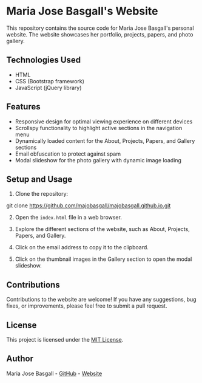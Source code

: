 # Maria Jose Basgall's Website

This repository contains the source code for Maria Jose Basgall's personal website. The website showcases her portfolio, projects, papers, and photo gallery.

## Technologies Used

- HTML
- CSS (Bootstrap framework)
- JavaScript (jQuery library)

## Features

- Responsive design for optimal viewing experience on different devices
- Scrollspy functionality to highlight active sections in the navigation menu
- Dynamically loaded content for the About, Projects, Papers, and Gallery sections
- Email obfuscation to protect against spam
- Modal slideshow for the photo gallery with dynamic image loading

## Setup and Usage

1. Clone the repository:

git clone https://github.com/majobasgall/majobasgall.github.io.git

2. Open the `index.html` file in a web browser.

3. Explore the different sections of the website, such as About, Projects, Papers, and Gallery.

4. Click on the email address to copy it to the clipboard.

5. Click on the thumbnail images in the Gallery section to open the modal slideshow.

## Contributions

Contributions to the website are welcome! If you have any suggestions, bug fixes, or improvements, please feel free to submit a pull request.

## License

This project is licensed under the [MIT License](LICENSE).

## Author

Maria Jose Basgall - [GitHub](https://github.com/majobasgall) - [Website](https://majobasgall.github.io)

